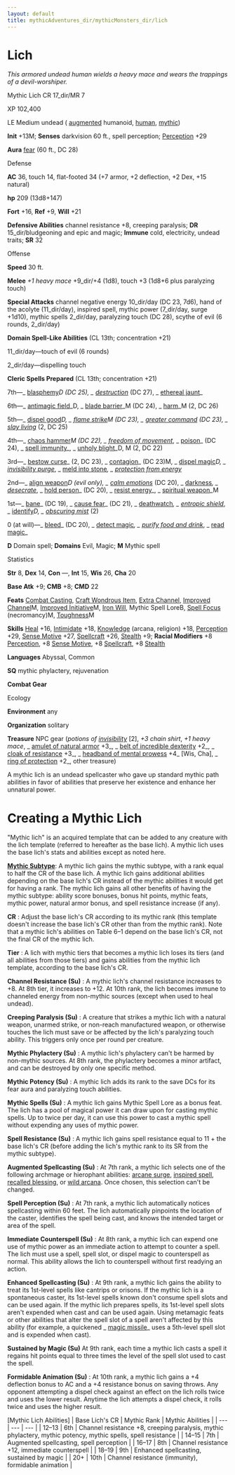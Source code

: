 ```yaml
---
layout: default
title: mythicAdventures_dir/mythicMonsters_dir/lich
---
```

# Lich

_This armored undead human wields a heavy mace and wears the trappings of a devil-worshiper._

Mythic Lich CR 17_dir/MR 7

XP 102,400

LE Medium undead ( [augmented](monsters_dir/creatureTypes#_augmented-subtype) humanoid, [human](monsters_dir/creatureTypes#_human-subtype), [mythic](mythicAdventures_dir/mythicMonsters#_mythic-subtype))

**Init** +13M; **Senses** darkvision 60 ft., spell perception; [Perception](skills_dir/perception#_perception) +29

**Aura** [fear](monsters_dir/universalMonsterRules#_fear) (60 ft., DC 28)

Defense

**AC** 36, touch 14, flat-footed 34 (+7 armor, +2 deflection, +2 Dex, +15 natural)

**hp** 209 (13d8+147)

**Fort** +16, **Ref** +9, **Will** +21

**Defensive Abilities** channel resistance +8, creeping paralysis; **DR** 15_dir/bludgeoning and epic and magic; **Immune** cold, electricity, undead traits; **SR** 32

Offense

**Speed** 30 ft.

**Melee** _+1 heavy mace_ +9_dir/+4 (1d8), touch +3 (1d8+6 plus paralyzing touch)

**Special Attacks** channel negative energy 10_dir/day (DC 23, 7d6), hand of the acolyte (11_dir/day), inspired spell, mythic power (7_dir/day, surge +1d10), mythic spells 2_dir/day, paralyzing touch (DC 28), scythe of evil (6 rounds, 2_dir/day)

**Domain Spell-Like Abilities** (CL 13th; concentration +21)

11_dir/day—touch of evil (6 rounds)

2_dir/day—dispelling touch

**Cleric Spells Prepared** (CL 13th; concentration +21)

7th—_ [blasphemy](spells_dir/blasphemy#_blasphemy)_D (DC 25), _ [destruction](spells_dir/destruction#_destruction)_ (DC 27), _ [ethereal jaunt](spells_dir/etherealJaunt#_ethereal-jaunt)_

6th—_ [antimagic field](spells_dir/antimagicField#_antimagic-field)_D, _ [blade barrier](spells_dir/bladeBarrier#_blade-barrier)_M (DC 24), _ [harm](spells_dir/harm#_harm)_M (2, DC 26)

5th—_ [dispel good](spells_dir/dispelGood#_dispel-good)_D, _ [flame strike](spells_dir/flameStrike#_flame-strike)_M (DC 23), _ [greater command](spells_dir/command#_command-greater)_ (DC 23), _ [slay living](spells_dir/slayLiving#_slay-living)_ (2, DC 25)

4th—_ [chaos hammer](spells_dir/chaosHammer#_chaos-hammer)_M (DC 22), _ [freedom of movement](spells_dir/freedomOfMovement#_freedom-of-movement)_, _ [poison](spells_dir/poison#_poison)_ (DC 24), _ [spell immunity](spells_dir/spellImmunity#_spell-immunity)_, _ [unholy blight](spells_dir/unholyBlight#_unholy-blight)_D, M (2, DC 22)

3rd—_ [bestow curse](spells_dir/bestowCurse#_bestow-curse)_ (2, DC 23), _ [contagion](spells_dir/contagion#_contagion)_ (DC 23)M, _ [dispel magic](spells_dir/dispelMagic#_dispel-magic)_D, _ [invisibility purge](spells_dir/invisibilityPurge#_invisibility-purge)_, _ [meld into stone](spells_dir/meldIntoStone#_meld-into-stone)_, _ [protection from energy](spells_dir/protectionFromEnergy#_protection-from-energy)_

2nd—_ [align weapon](spells_dir/alignWeapon#_align-weapon)_D (evil only), _ [calm emotions](spells_dir/calmEmotions#_calm-emotions)_ (DC 20), _ [darkness](spells_dir/darkness#_darkness)_, _ [desecrate](spells_dir/desecrate#_desecrate)_, _ [hold person](spells_dir/holdPerson#_hold-person)_ (DC 20), _ [resist energy](spells_dir/resistEnergy#_resist-energy)_, _ [spiritual weapon](spells_dir/spiritualWeapon#_spiritual-weapon)_M

1st—_ [bane](magicItems_dir/weapons#_weapons-bane)_ (DC 19), _ [cause fear](spells_dir/causeFear#_cause-fear)_ (DC 21), _ [deathwatch](spells_dir/deathwatch#_deathwatch)_, _ [entropic shield](spells_dir/entropicShield#_entropic-shield)_, _ [identify](spells_dir/identify#_identify)_D, _ [obscuring mist](spells_dir/obscuringMist#_obscuring-mist)_ (2)

0 (at will)—_ [bleed](spells_dir/bleed#_bleed)_ (DC 20), _ [detect magic](spells_dir/detectMagic#_detect-magic)_, _ [purify food and drink](spells_dir/purifyFoodAndDrink#_purify-food-and-drink)_, _ [read magic](spells_dir/readMagic#_read-magic)_

**D** Domain spell; **Domains** Evil, Magic; **M** Mythic spell

Statistics

**Str** 8, **Dex** 14, **Con** —, **Int** 15, **Wis** 26, **Cha** 20

**Base Atk** +9; **CMB** +8; **CMD** 22

**Feats** [Combat Casting](feats#_combat-casting), [Craft Wondrous Item](feats#_craft-wondrous-item), [Extra Channel](feats#_extra-channel), [Improved Channel](mythicAdventures_dir/mythicFeats#_improved-channel-mythic)M, [Improved Initiative](mythicAdventures_dir/mythicFeats#_improved-initiative-mythic)M, [Iron Will](feats#_iron-will), Mythic Spell LoreB, [Spell Focus](feats#_spell-focus) (necromancy)M, [Toughness](mythicAdventures_dir/mythicFeats#_toughness-mythic)M

**Skills** [Heal](skills_dir/heal#_heal) +16, [Intimidate](skills_dir/intimidate#_intimidate) +18, [Knowledge](skills_dir/knowledge#_knowledge) (arcana, religion) +18, [Perception](skills_dir/perception#_perception) +29, [Sense Motive](skills_dir/senseMotive#_sense-motive) +27, [Spellcraft](skills_dir/spellcraft#_spellcraft) +26, [Stealth](skills_dir/stealth#_stealth) +9; **Racial Modifiers** +8 [Perception](skills_dir/perception#_perception), +8 [Sense Motive](skills_dir/senseMotive#_sense-motive), +8 [Spellcraft](skills_dir/spellcraft#_spellcraft), +8 [Stealth](skills_dir/stealth#_stealth)

**Languages** Abyssal, Common

**SQ** mythic phylactery, rejuvenation

**Combat Gear**

Ecology

**Environment** any

**Organization** solitary

**Treasure** NPC gear (_potions of [invisibility](spells_dir/invisibility#_invisibility)_ [2], _+3 chain shirt_, _+1 heavy mace_, _ [amulet of natural armor](magicItems_dir/wondrousItems#_amulet-of-natural-armor) +3_, _ [belt of incredible dexterity](magicItems_dir/wondrousItems#_belt-of-incredible-dexterity) +2_, _ [cloak of resistance](magicItems_dir/wondrousItems#_cloak-of-resistance) +3_, _ [headband of mental prowess](magicItems_dir/wondrousItems#_headband-of-mental-prowess) +4_ [Wis, Cha], _ [ring of protection](magicItems_dir/rings#_ring-of-protection) +2_, other treasure)

A mythic lich is an undead spellcaster who gave up standard mythic path abilities in favor of abilities that preserve her existence and enhance her unnatural power.

# Creating a Mythic Lich

"Mythic lich" is an acquired template that can be added to any creature with the lich template (referred to hereafter as the base lich). A mythic lich uses the base lich's stats and abilities except as noted here.

[**Mythic Subtype**](mythicAdventures_dir/mythicMonsters#_mythic-subtype): A mythic lich gains the mythic subtype, with a rank equal to half the CR of the base lich. A mythic lich gains additional abilities depending on the base lich's CR instead of the mythic abilities it would get for having a rank. The mythic lich gains all other benefits of having the mythic subtype: ability score bonuses, bonus hit points, mythic feats, mythic power, natural armor bonus, and spell resistance increase (if any).

**CR** : Adjust the base lich's CR according to its mythic rank (this template doesn't increase the base lich's CR other than from the mythic rank). Note that a mythic lich's abilities on Table 6–1 depend on the base lich's CR, not the final CR of the mythic lich.

**Tier** : A lich with mythic tiers that becomes a mythic lich loses its tiers (and all abilities from those tiers) and gains abilities from the mythic lich template, according to the base lich's CR.

**Channel Resistance (Su)** : A mythic lich's channel resistance increases to +8. At 8th tier, it increases to +12. At 10th rank, the lich becomes immune to channeled energy from non-mythic sources (except when used to heal undead).

**Creeping Paralysis (Su)** : A creature that strikes a mythic lich with a natural weapon, unarmed strike, or non-reach manufactured weapon, or otherwise touches the lich must save or be affected by the lich's paralyzing touch ability. This triggers only once per round per creature.

**Mythic Phylactery (Su)** : A mythic lich's phylactery can't be harmed by non-mythic sources. At 8th rank, the phylactery becomes a minor artifact, and can be destroyed by only one specific method.

**Mythic Potency (Su)** : A mythic lich adds its rank to the save DCs for its fear aura and paralyzing touch abilities.

**Mythic Spells (Su)** : A mythic lich gains Mythic Spell Lore as a bonus feat. The lich has a pool of magical power it can draw upon for casting mythic spells. Up to twice per day, it can use this power to cast a mythic spell without expending any uses of mythic power.

**Spell Resistance (Su)** : A mythic lich gains spell resistance equal to 11 + the base lich's CR (before adding the lich's mythic rank to its SR from the mythic subtype).

**Augmented Spellcasting (Su)** : At 7th rank, a mythic lich selects one of the following archmage or hierophant abilities: [arcane surge](mythicAdventures_dir/mythicHeroes_dir/archmage#_arcane-surge), [inspired spell](mythicAdventures_dir/mythicHeroes_dir/hierophant#_inspired-spell), [recalled blessing](mythicAdventures_dir/mythicHeroes_dir/hierophant#-recalled-blessing), or [wild arcana](mythicAdventures_dir/mythicHeroes_dir/archmage#_wild-arcana). Once chosen, this selection can't be changed.

**Spell Perception (Su)** : At 7th rank, a mythic lich automatically notices spellcasting within 60 feet. The lich automatically pinpoints the location of the caster, identifies the spell being cast, and knows the intended target or area of the spell.

**Immediate Counterspell (Su)** : At 8th rank, a mythic lich can expend one use of mythic power as an immediate action to attempt to counter a spell. The lich must use a spell, spell slot, or dispel magic to counterspell as normal. This ability allows the lich to counterspell without first readying an action.

**Enhanced Spellcasting (Su)** : At 9th rank, a mythic lich gains the ability to treat its 1st-level spells like cantrips or orisons. If the mythic lich is a spontaneous caster, its 1st-level spells known don't consume spell slots and can be used again. If the mythic lich prepares spells, its 1st-level spell slots aren't expended when cast and can be used again. Using metamagic feats or other abilities that alter the spell slot of a spell aren't affected by this ability (for example, a quickened _ [magic missile](spells_dir/magicMissile#_magic-missile)_ uses a 5th-level spell slot and is expended when cast).

**Sustained by Magic (Su)** At 9th rank, each time a mythic lich casts a spell it regains hit points equal to three times the level of the spell slot used to cast the spell.

**Formidable Animation (Su)** : At 10th rank, a mythic lich gains a +4 deflection bonus to AC and a +4 resistance bonus on saving throws. Any opponent attempting a dispel check against an effect on the lich rolls twice and uses the lower result. Anytime the lich attempts a dispel check, it rolls twice and uses the higher result.

[Mythic Lich Abilities]
| Base Lich's CR | Mythic Rank | Mythic Abilities |
| --- | --- | --- |
| 12–13 | 6th | Channel resistance +8, creeping paralysis, mythic phylactery, mythic potency, mythic spells, spell resistance |
| 14–15 | 7th | Augmented spellcasting, spell perception |
| 16–17 | 8th | Channel resistance +12, immediate counterspell |
| 18–19 | 9th | Enhanced spellcasting, sustained by magic |
| 20+ | 10th | Channel resistance (immunity), formidable animation |

